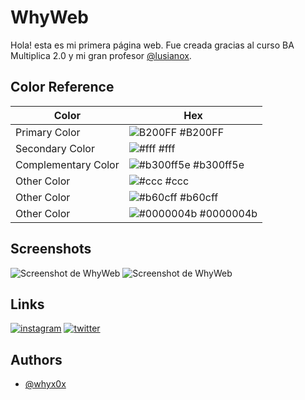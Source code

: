 
# WhyWeb

Hola! esta es mi primera página web. Fue creada gracias al curso BA Multiplica 2.0 y mi gran profesor [@lusianox](https://github.com/lusianox).

## Color Reference

| Color             | Hex                                                                |
| ----------------- | ------------------------------------------------------------------ |
| Primary Color | ![B200FF](https://via.placeholder.com/10/B200FF?text=+) #B200FF |
| Secondary Color | ![#fff](https://via.placeholder.com/10/fff?text=+) #fff |
| Complementary Color | ![#b300ff5e](https://via.placeholder.com/10/b300ff5e?text=+) #b300ff5e |
| Other Color | ![#ccc](https://via.placeholder.com/10/ccc?text=+) #ccc |
| Other Color | ![#b60cff](https://via.placeholder.com/10/b60cff?text=+) #b60cff |
| Other Color | ![#0000004b](https://via.placeholder.com/10/0000004b?text=+) #0000004b |


## Screenshots

![Screenshot de WhyWeb](https://i.imgur.com/qo4sFtX.png)
![Screenshot de WhyWeb](https://i.imgur.com/ejArLPq.png)


##  Links
[![instagram](https://img.shields.io/badge/instagram-b200ff?style=for-the-badge&logo=instagram&logoColor=black)](https://instagram.com/why_x0x?igshid=NTc4MTIwNjQ2YQ==)
[![twitter](https://img.shields.io/badge/twitter-b200ff?style=for-the-badge&logo=twitter&logoColor=black)](https://twitter.com/why_x0x)


## Authors

- [@whyx0x](https://github.com/whyx0x)

